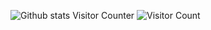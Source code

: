 ![Github stats](https://github-readme-stats.vercel.app/api?username=ZirixCZ)
Visitor Counter
![Visitor Count](https://profile-counter.glitch.me/{ZirixCZ}/count.svg)

